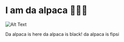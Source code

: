 # I am da alpaca 🧔🏿‍♀️

![Alt Text](https://tenor.com/bCpxr.gif)

Da alpaca is here da alpaca is black! da alpaca is fipsi
